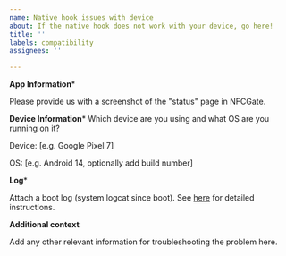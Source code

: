 ```yaml
---
name: Native hook issues with device
about: If the native hook does not work with your device, go here!
title: ''
labels: compatibility
assignees: ''

---
```


**App Information***

Please provide us with a screenshot of the "status" page in NFCGate.

**Device Information*** Which device are you using and what OS are you running on it?

Device: [e.g. Google Pixel 7]

OS: [e.g. Android 14, optionally add build number]

**Log***

Attach a boot log (system logcat since boot). See [here](https://www.xda-developers.com/how-to-take-logs-android/#system-logs) for detailed instructions.

**Additional context**

Add any other relevant information for troubleshooting the problem here.
